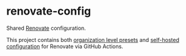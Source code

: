 # renovate-config

Shared [Renovate](https://docs.renovatebot.com/) configuration.

This project contains both [organization level presets](https://docs.renovatebot.com/config-presets/#organization-level-presets) and [self-hosted configuration](https://docs.renovatebot.com/self-hosted-configuration/) for Renovate via GitHub Actions.
